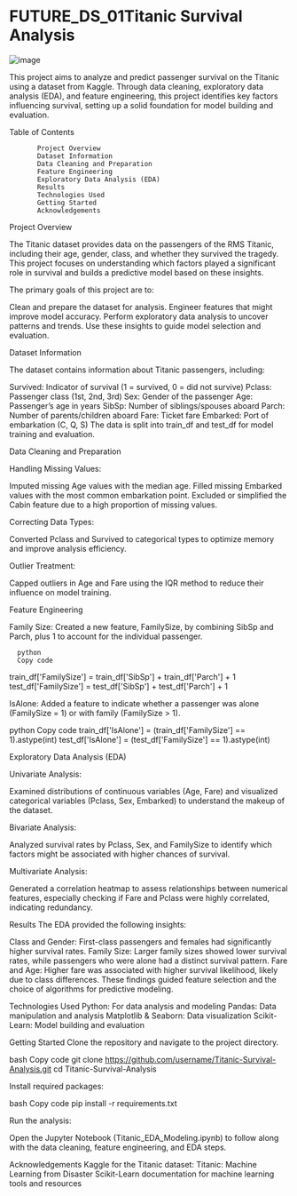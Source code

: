 # FUTURE_DS_01Titanic Survival Analysis 

![image](https://github.com/user-attachments/assets/5f7401b3-d8b2-4d3b-9455-b0313bf67f4f)

 

This project aims to analyze and predict passenger survival on the Titanic using a dataset from Kaggle. Through data cleaning, exploratory data analysis (EDA), and feature engineering, this project identifies key factors influencing survival, setting up a solid foundation for model building and evaluation.



Table of Contents

           Project Overview
           Dataset Information
           Data Cleaning and Preparation
           Feature Engineering
           Exploratory Data Analysis (EDA)
           Results
           Technologies Used
           Getting Started
           Acknowledgements
           
           
           
Project Overview

The Titanic dataset provides data on the passengers of the RMS Titanic, including their age, gender, class, and whether they survived the tragedy. This project focuses on understanding which factors played a significant role in survival and builds a predictive model based on these insights.



The primary goals of this project are to:

Clean and prepare the dataset for analysis.
Engineer features that might improve model accuracy.
Perform exploratory data analysis to uncover patterns and trends.
Use these insights to guide model selection and evaluation.



Dataset Information

The dataset contains information about Titanic passengers, including:

Survived: Indicator of survival (1 = survived, 0 = did not survive)
Pclass: Passenger class (1st, 2nd, 3rd)
Sex: Gender of the passenger
Age: Passenger’s age in years
SibSp: Number of siblings/spouses aboard
Parch: Number of parents/children aboard
Fare: Ticket fare
Embarked: Port of embarkation (C, Q, S)
The data is split into train_df and test_df for model training and evaluation.



Data Cleaning and Preparation

Handling Missing Values:

Imputed missing Age values with the median age.
Filled missing Embarked values with the most common embarkation point.
Excluded or simplified the Cabin feature due to a high proportion of missing values.


Correcting Data Types:

Converted Pclass and Survived to categorical types to optimize memory and improve analysis efficiency.


Outlier Treatment:

Capped outliers in Age and Fare using the IQR method to reduce their influence on model training.


Feature Engineering

Family Size: Created a new feature, FamilySize, by combining SibSp and Parch, plus 1 to account for the individual passenger.



      python
      Copy code
train_df['FamilySize'] = train_df['SibSp'] + train_df['Parch'] + 1
test_df['FamilySize'] = test_df['SibSp'] + test_df['Parch'] + 1


IsAlone: Added a feature to indicate whether a passenger was alone (FamilySize = 1) or with family (FamilySize > 1).

python
Copy code
train_df['IsAlone'] = (train_df['FamilySize'] == 1).astype(int)
test_df['IsAlone'] = (test_df['FamilySize'] == 1).astype(int)




Exploratory Data Analysis (EDA)


Univariate Analysis:

Examined distributions of continuous variables (Age, Fare) and visualized categorical variables (Pclass, Sex, Embarked) to understand the makeup of the dataset.


Bivariate Analysis:

Analyzed survival rates by Pclass, Sex, and FamilySize to identify which factors might be associated with higher chances of survival.


Multivariate Analysis:

Generated a correlation heatmap to assess relationships between numerical features, especially checking if Fare and Pclass were highly correlated, indicating redundancy.



Results
The EDA provided the following insights:

Class and Gender: First-class passengers and females had significantly higher survival rates.
Family Size: Larger family sizes showed lower survival rates, while passengers who were alone had a distinct survival pattern.
Fare and Age: Higher fare was associated with higher survival likelihood, likely due to class differences.
These findings guided feature selection and the choice of algorithms for predictive modeling.



Technologies Used
Python: For data analysis and modeling
Pandas: Data manipulation and analysis
Matplotlib & Seaborn: Data visualization
Scikit-Learn: Model building and evaluation



Getting Started
Clone the repository and navigate to the project directory.

bash
Copy code
git clone https://github.com/username/Titanic-Survival-Analysis.git
cd Titanic-Survival-Analysis



Install required packages:

bash
Copy code
pip install -r requirements.txt


Run the analysis:

Open the Jupyter Notebook (Titanic_EDA_Modeling.ipynb) to follow along with the data cleaning, feature engineering, and EDA steps.



Acknowledgements
Kaggle for the Titanic dataset: Titanic: Machine Learning from Disaster
Scikit-Learn documentation for machine learning tools and resources






